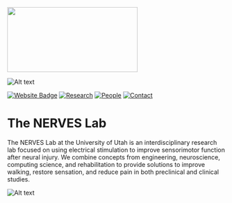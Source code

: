 <!-- NERVES U of U Logo -->
<img src="https://nerves.bme.utah.edu/wp-content/uploads/2023/11/NERVES_Web_Logo_2023_svg.svg" width="300" height="150">

<!-- NERVES Lab Logo -->
![Alt text](https://nerves.bme.utah.edu/wp-content/uploads/2023/06/NERVES_Logo_Banner.png)

<!-- Website Link -->
[![Website Badge](https://img.shields.io/badge/NERVES%20Lab-8A2BE2)](https://nerves.bme.utah.edu/)
[![Research](https://img.shields.io/badge/Research-8A2BE2)](https://nerves.bme.utah.edu/research/)
[![People](https://img.shields.io/badge/People-8A2BE2)](https://nerves.bme.utah.edu/people/)
[![Contact](https://img.shields.io/badge/Contact-8A2BE2)](https://nerves.bme.utah.edu/contact/)

# The NERVES Lab

The NERVES Lab at the University of Utah is an interdisciplinary research lab focused on using electrical stimulation to improve sensorimotor 
function after neural injury. We combine concepts from engineering, neuroscience, computing science, and rehabilitation to provide solutions 
to improve walking, restore sensation, and reduce pain in both preclinical and clinical studies.

<!-- NERVES Lab Group Photo -->
![Alt text](https://nerves.bme.utah.edu/wp-content/uploads/2023/09/NERVES-Lab-group-photo-1536x1445.jpg)
